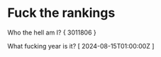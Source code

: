 # Fuck the rankings

Who the hell am I?
{ 3011806 }

What fucking year is it?
[ 2024-08-15T01:00:00Z ]
